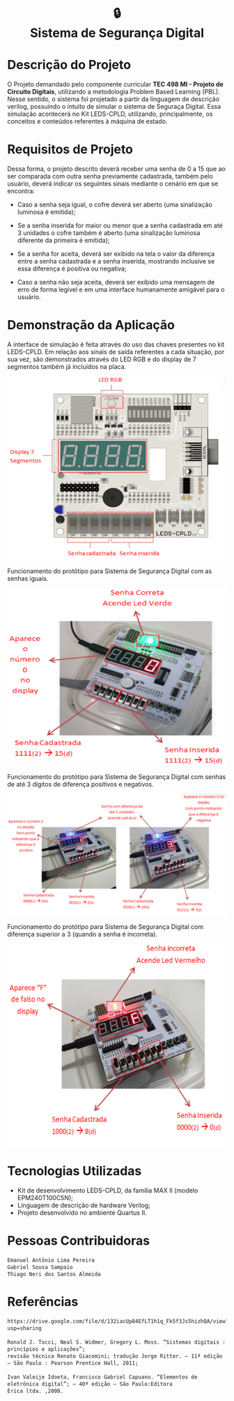 <h1 
    align="center"> 
    🔒 
    <br /> Sistema de Segurança Digital
</h1> 

# Descrição do Projeto

O Projeto demandado pelo componente curricular **TEC 498 MI - Projeto de Circuito Digitais**, utilizando 
    a metodologia Problem Based Learning (PBL). Nesse sentido, o sistema foi projetado a partir da linguagem
    de descrição verilog, possuindo o intuito de simular o sistema de Seguraça Digital. Essa simulação
    acontecerá no Kit LEDS-CPLD, utilizando, principalmente, os conceitos e conteúdos referentes à máquina de estado.

# **Requisitos de Projeto**

Dessa forma, o projeto descrito deverá receber uma senha de 0 a 15 que ao ser comparada com outra senha previamente cadastrada, também pelo usuário, deverá indicar os seguintes sinais mediante o cenário em que se encontra:

* Caso a senha seja igual, o cofre deverá ser aberto (uma sinalização luminosa é emitida);

* Se a senha inserida for maior ou menor que a senha cadastrada em até 3 unidades o cofre também é aberto (uma sinalização luminosa diferente da primeira é emitida);

* Se a senha for aceita, deverá ser exibido na tela o valor da diferença entre a senha cadastrada e a senha inserida, mostrando inclusive se essa diferença é positiva ou negativa;

* Caso a senha não seja aceita, deverá ser exibido uma mensagem de erro de forma legível e em uma interface humanamente amigável para o usuário.


# **Demonstração da Aplicação**

A interface de simulação é feita através do uso das chaves presentes no kit LEDS-CPLD. Em relação aos sinais 
de saída referentes a cada situação, por sua vez, são demonstrados através do LED RGB e do display de 7 segmentos também já incluídos na placa.

![Alt text](<Imagens/Interface CPLD.png>)

Funcionamento do protótipo para Sistema de Segurança Digital com as senhas iguais.

![Alt text](<Imagens/Teste de senha certa.png>)

Funcionamento do protótipo para Sistema de Segurança Digital
com senhas de até 3 dígitos de diferença positivos e negativos.

![Alt text](<Imagens/Teste de senha quase certa.png>)

Funcionamento do protótipo para Sistema de Segurança Digital
 com diferença superior a 3 (quando a senha é incorreta).

![Alt text](<Imagens/Teste de senha errada.png>)

# **Tecnologias Utilizadas**

* Kit de desenvolvimento LEDS-CPLD, da família MAX II (modelo EPM240T100C5N);
* Linguagem de descrição de hardware Verilog;
* Projeto desenvolvido no ambiente Quartus II.


# **Pessoas Contribuidoras**

    Emanuel Antônio Lima Pereira
    Gabriel Sousa Sampaio
    Thiago Neri dos Santos Almeida

# **Referências**

    https://drive.google.com/file/d/132iacUp84EfLT1h1q_Fk5f3Js5hizhQA/view?usp=sharing

    Ronald J. Tocci, Neal S. Widmer, Gregory L. Moss. “Sistemas digitais : princípios e aplicações”; 
    revisão técnica Renato Giacomini; tradução Jorge Ritter. – 11ª edição – São Paulo : Pearson Prentice Hall, 2011;

    Ivan Valeije Idoeta, Francisco Gabriel Capuano. “Elementos de eletrônica digital”; – 40ª edição – São Paulo:Editora 
    Érica ltda. ,2008.

    